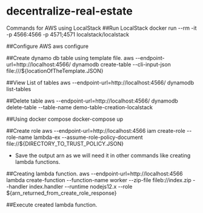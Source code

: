 # decentralize-real-estate


Commands for AWS using LocalStack
##Run LocalStack
docker run --rm -it -p 4566:4566 -p 4571;4571 localstack/localstack

##Configure AWS
aws configure

##Create dynamo db table using template file.
aws --endpoint-url=http://localhost:4566/ dynamodb create-table --cli-input-json file:///${locationOfTheTemplate.JSON} 

##View List of tables
aws --endpoint-url=http://localhost:4566/ dynamodb list-tables

##Delete table
aws --endpoint-url=http://localhost:4566/ dynamodb delete-table --table-name demo-table-creation-localstack


##Using docker compose
docker-compose up

##Create role
aws --endpoint-url=http://localhost:4566 iam create-role --role-name lambda-ex --assume-role-policy-document file://${DIRECTORY_TO_TRUST_POLICY.JSON}

- Save the output arn as we will need it in other commands like creating lambda functions.

##Creating lambda function.
aws --endpoint-url=http://localhost:4566 lambda create-function --function-name worker --zip-file
fileb://index.zip --handler index.handler --runtime nodejs12.x --role
${arn_returned_from_create_role_response}

##Execute created lambda function.